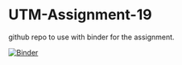 # UTM-Assignment-19
github repo to use with binder for the assignment.

[![Binder](https://mybinder.org/badge_logo.svg)](https://mybinder.org/v2/gh/Vivek-M-N/UTM-Assignment-19/HEAD)
